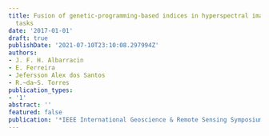 ```yaml
---
title: Fusion of genetic-programming-based indices in hyperspectral image classification
  tasks
date: '2017-01-01'
draft: true
publishDate: '2021-07-10T23:10:08.297994Z'
authors:
- J. F. H. Albarracin
- E. Ferreira
- Jefersson Alex dos Santos
- R.~da~S. Torres
publication_types:
- '1'
abstract: ''
featured: false
publication: '*IEEE International Geoscience & Remote Sensing Symposium*'
---
```


